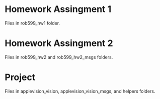 # Homework Assingment 1 
Files in rob599_hw1 folder. 

# Homework Assingment 2 
Files in rob599_hw2 and rob599_hw2_msgs folders. 

# Project
Files in applevision_vision, applevision_vision_msgs, and helpers folders. 
